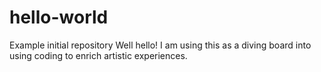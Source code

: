 # hello-world
Example initial repository
Well hello! I am using this as a diving board into using coding to enrich artistic experiences.
